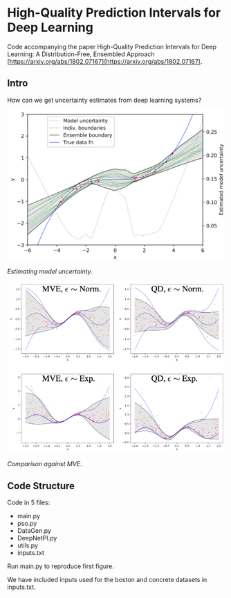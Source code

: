 # High-Quality Prediction Intervals for Deep Learning

Code accompanying the paper High-Quality Prediction Intervals for Deep Learning: A Distribution-Free, Ensembled Approach [https://arxiv.org/abs/1802.07167](https://arxiv.org/abs/1802.07167).


## Intro

How can we get uncertainty estimates from deep learning systems? 

<img width="700" src="images/intro_model_unc.png">

_Estimating model uncertainty._

<img width="700" src="images/intro_4_grid.png">

_Comparison against MVE._


## Code Structure

Code in 5 files:

* main.py
* pso.py
* DataGen.py
* DeepNetPI.py
* utils.py
* inputs.txt

Run main.py to reproduce first figure.

We have included inputs used for the boston and concrete datasets in inputs.txt.




